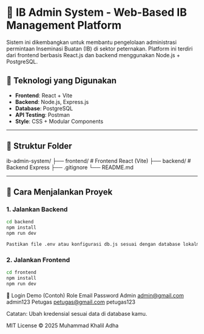 # 🐄 IB Admin System - Web-Based IB Management Platform

Sistem ini dikembangkan untuk membantu pengelolaan administrasi permintaan Inseminasi Buatan (IB) di sektor peternakan. Platform ini terdiri dari frontend berbasis React.js dan backend menggunakan Node.js + PostgreSQL.

## 🔧 Teknologi yang Digunakan

- **Frontend**: React + Vite
- **Backend**: Node.js, Express.js
- **Database**: PostgreSQL
- **API Testing**: Postman
- **Style**: CSS + Modular Components

---

## 📁 Struktur Folder

ib-admin-system/
├── frontend/ # Frontend React (Vite)
├── backend/ # Backend Express
├── .gitignore
└── README.md

---

## 🚀 Cara Menjalankan Proyek

### 1. Jalankan Backend

```bash
cd backend
npm install
npm run dev

Pastikan file .env atau konfigurasi db.js sesuai dengan database lokalmu.

```

### 2. Jalankan Frontend

```bash
cd frontend
npm install
npm run dev
```

🔑 Login Demo (Contoh)
Role	Email	Password
Admin	admin@gmail.com	admin123
Petugas	petugas@gmail.com	petugas123

Catatan: Ubah kredensial sesuai data di database kamu.

MIT License © 2025 Muhammad Khalil Adha
